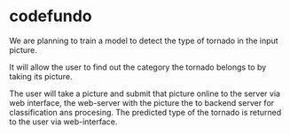 # codefundo

We are planning to train a model to detect the type of tornado in the input picture.

It will allow the user to find out the category the tornado belongs to by taking its picture.

The user will take a picture and submit that picture online to the server via web interface, the web-server with the picture the to backend server for classification ans procesing. The predicted type of the tornado is returned to the user via web-interface. 
